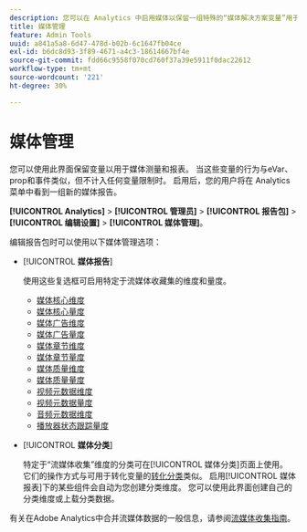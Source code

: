 ```yaml
---
description: 您可以在 Analytics 中启用媒体以保留一组特殊的“媒体解决方案变量”用于测量和报告。
title: 媒体管理
feature: Admin Tools
uuid: a841a5a8-6d47-478d-b02b-6c1647fb04ce
exl-id: b6dc8d93-3f89-4671-a4c3-18614667bf4e
source-git-commit: fdd66c9558f070cd760f37a39e5911f0dac22612
workflow-type: tm+mt
source-wordcount: '221'
ht-degree: 30%

---
```


# 媒体管理

您可以使用此界面保留变量以用于媒体测量和报表。 当这些变量的行为与eVar、prop和事件类似，但不计入任何变量限制时。 启用后，您的用户将在 Analytics 菜单中看到一组新的媒体报告。

**[!UICONTROL Analytics]** > **[!UICONTROL 管理员]** > **[!UICONTROL 报告包]** > **[!UICONTROL 编辑设置]** > **[!UICONTROL 媒体管理]**。

编辑报告包时可以使用以下媒体管理选项：

* [!UICONTROL **媒体报告**]

  使用这些复选框可启用特定于流媒体收藏集的维度和量度。

   * [媒体核心维度](/help/components/dimensions/sm-core.md)
   * [媒体核心量度](/help/components/metrics/sm-core.md)
   * [媒体广告维度](/help/components/dimensions/sm-ads.md)
   * [媒体广告量度](/help/components/metrics/sm-ads.md)
   * [媒体章节维度](/help/components/dimensions/sm-chapters.md)
   * [媒体章节量度](/help/components/metrics/sm-chapters.md)
   * [媒体质量维度](/help/components/dimensions/sm-quality.md)
   * [媒体质量量度](/help/components/metrics/sm-quality.md)
   * [视频元数据维度](/help/components/dimensions/sm-video-metadata.md)
   * [视频元数据量度](/help/components/metrics/sm-video-metadata.md)
   * [音频元数据维度](/help/components/dimensions/sm-audio-metadata.md)
   * [播放器状态跟踪量度](/help/components/metrics/sm-player-state.md)

* [!UICONTROL **媒体分类**]

  特定于“流媒体收集”维度的分类可在[!UICONTROL 媒体分类]页面上使用。 它们的操作方式与可用于转化变量的[转化分类](/help/admin/admin/c-manage-report-suites/c-edit-report-suites/conversion-var-admin/conversion-classifications.md)类似。 启用[!UICONTROL 媒体报表]下的某些组件会自动为您创建分类维度。 您可以使用此界面创建自己的分类维度或上载分类数据。

有关在Adobe Analytics中合并流媒体数据的一般信息，请参阅[流媒体收集指南](https://experienceleague.adobe.com/zh-hans/docs/media-analytics/using/media-overview)。
